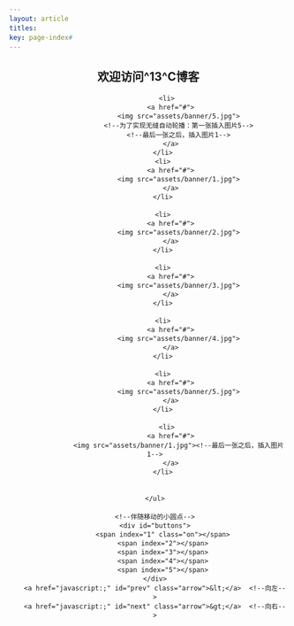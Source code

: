 ```yaml
---
layout: article
titles:
key: page-index#
---
```

## <center>欢迎访问^13^C博客</center>
<center><div id="container">
    <ul id="banner">

          <li>
            <a href="#">
                <img src="assets/banner/5.jpg">
                <!--为了实现无缝自动轮播：第一张插入图片5-->
                <!--最后一张之后，插入图片1-->
            </a>
        </li>
        <li>
            <a href="#">
                <img src="assets/banner/1.jpg">
            </a>
        </li>
    
        <li>
            <a href="#">
                <img src="assets/banner/2.jpg">
            </a>
        </li>
    
        <li>
            <a href="#">
                <img src="assets/banner/3.jpg">
            </a>
        </li>
    
        <li>
            <a href="#">
                <img src="assets/banner/4.jpg">
            </a>
        </li>
    
        <li>
            <a href="#">
                <img src="assets/banner/5.jpg">
            </a>
        </li>
    
          <li>
            <a href="#">
                <img src="assets/banner/1.jpg"><!--最后一张之后，插入图片1-->
            </a>
        </li>


    </ul>
    
    <!--伴随移动的小圆点-->
    <div id="buttons">
        <span index="1" class="on"></span>
        <span index="2"></span>
        <span index="3"></span>
        <span index="4"></span>
        <span index="5"></span>
    </div>
    <a href="javascript:;" id="prev" class="arrow">&lt;</a>  <!--向左-->
    <a href="javascript:;" id="next" class="arrow">&gt;</a>  <!--向右-->

</div></center>
